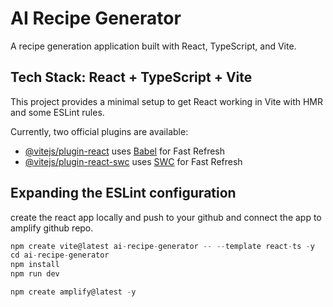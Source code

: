 # AI Recipe Generator

A recipe generation application built with React, TypeScript, and Vite.

## Tech Stack: React + TypeScript + Vite

This project provides a minimal setup to get React working in Vite with HMR and some ESLint rules.

Currently, two official plugins are available:

- [@vitejs/plugin-react](https://github.com/vitejs/vite-plugin-react/blob/main/packages/plugin-react) uses [Babel](https://babeljs.io/) for Fast Refresh
- [@vitejs/plugin-react-swc](https://github.com/vitejs/vite-plugin-react/blob/main/packages/plugin-react-swc) uses [SWC](https://swc.rs/) for Fast Refresh

## Expanding the ESLint configuration

create the react app locally and push to your github and connect the app to amplify github repo.

```js
npm create vite@latest ai-recipe-generator -- --template react-ts -y
cd ai-recipe-generator
npm install
npm run dev
```


```js
npm create amplify@latest -y
```

